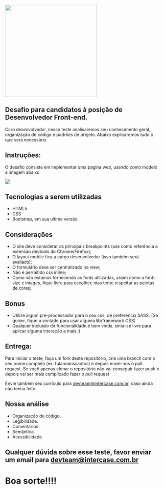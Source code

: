 <p>
    <img src="https://s3.amazonaws.com/img-intercase/wp-content/uploads/2018/10/24205748/logoWebsite1.png" width="300">    
</p>

## Desafio para candidatos à posição de Desenvolvedor Front-end.
Caro desenvolvedor, nesse teste analisaremos seu conhecimento geral, organização de código e padrões de projeto. 
Abaixo explicaremos tudo o que será necessário.

## Instruções:
O desafio consiste em implementar uma pagina web, usando como modelo a imagem abaixo.

<p>
    <img src="https://s3.amazonaws.com/img-intercase/wp-content/uploads/2020/07/21154609/image-teste.jpeg">    
</p>

## Tecnologias a serem utilizadas
* HTML5
* CSS
* Bootstrap, em sua ultima versão

## Considerações
+ O site deve considerar as principais breakpoints (use como referência a extensão devtools do Chrome/Firefox);
+ O layout mobile fica a cargo desenvolvedor (isso também será avaliado);
+ O formulário deve ser centralizado na view;
+ Não é permitido css inline;
+ Como não estamos fornecendo as fonts utilizadas, assim como a font-size e images, fique livre para escolher, mas tente respeitar as paletas de cores;

## Bonus
+ Utilize algum pré-processador para o seu css, de preferência SASS. (Se quiser, fique a vontade para usar alguma lib/framework CSS)
+ Qualquer inclusão de funcionalidade é bem vinda, sinta-se livre para aplicar alguma interação a mais ;)

## Entrega:
Para iniciar o teste, faça um fork deste repositório, crie uma branch com o seu nome completo (ex: fulanodossantos) e depois envie-nos o pull request. 
Se você apenas clonar o repositório não vai conseguir fazer push e depois vai ser mais complicado fazer o pull request

Envie também seu currículo para devteam@intercase.com.br, caso ainda não tenha feito.

## Nossa análise
* Organização do código.
* Legibilidade.
* Comentários.
* Semântica.
* Acessibilidade

## Qualquer dúvida sobre esse teste, favor enviar um email para devteam@intercase.com.br

# Boa sorte!!!!
